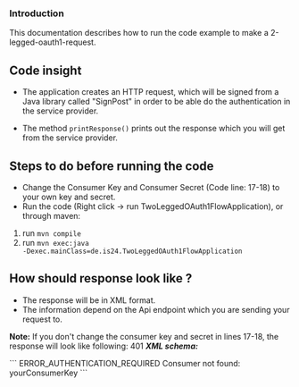 ### Introduction
This documentation describes how to run the code example to make a 2-legged-oauth1-request.

## Code insight
- The application creates an HTTP request,
 which will be signed from a Java library called "SignPost" in order to be able do the authentication in the service provider.

- The method <code>printResponse()</code> prints out the response which you will get from the service provider.

## Steps to do before running the code
* Change the Consumer Key and Consumer Secret (Code line: 17-18) to your  own key and secret.
* Run the code (Right click -> run TwoLeggedOAuth1FlowApplication), or through maven:
1) run <code>mvn compile</code>
2) run  <code>mvn exec:java -Dexec.mainClass=de.is24.TwoLeggedOAuth1FlowApplication</code>

## How should response look like ?
- The response will be in XML format.
- The information depend on the Api endpoint which you are sending your request to. 

**Note:** If you don't change the consumer key and secret in lines 17-18, the response will look like following:
401
_**XML schema:**_
<div id="code">
```
<common:messages xmlns:common="http://rest.immobilienscout24.de/schema/common/1.0">
    <message>
        <messageCode>ERROR_AUTHENTICATION_REQUIRED</messageCode>
        <message>Consumer not found: yourConsumerKey</message>
    </message>
</common:messages>
```
</div>